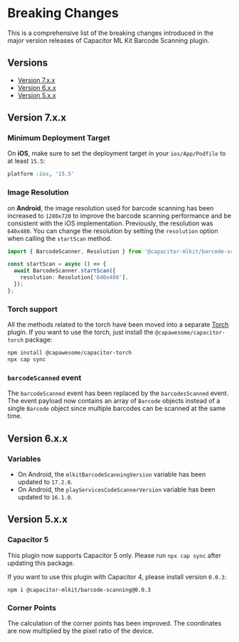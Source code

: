 # Breaking Changes

This is a comprehensive list of the breaking changes introduced in the major version releases of Capacitor ML Kit Barcode Scanning plugin.

## Versions

- [Version 7.x.x](#version-7xx)
- [Version 6.x.x](#version-6xx)
- [Version 5.x.x](#version-5xx)

## Version 7.x.x

### Minimum Deployment Target

On **iOS**, make sure to set the deployment target in your `ios/App/Podfile` to at least `15.5`:

```ruby
platform :ios, '15.5'
```

### Image Resolution

on **Android**, the image resolution used for barcode scanning has been increased to `1280x720` to improve the barcode scanning performance and be consistent with the iOS implementation. Previously, the resolution was `640x480`. You can change the resolution by setting the `resolution` option when calling the `startScan` method.

```typescript
import { BarcodeScanner, Resolution } from '@capacitor-mlkit/barcode-scanning';

const startScan = async () => {
  await BarcodeScanner.startScan({
    resolution: Resolution['640x480'],
  });
};
```

### Torch support

All the methods related to the torch have been moved into a separate [Torch](https://capawesome.io/plugins/torch/) plugin. If you want to use the torch, just install the `@capawesome/capacitor-torch` package:

```bash
npm install @capawesome/capacitor-torch
npx cap sync
```

### `barcodeScanned` event

The `barcodeScanned` event has been replaced by the `barcodesScanned` event. The event payload now contains an array of `Barcode` objects instead of a single `Barcode` object since multiple barcodes can be scanned at the same time.

## Version 6.x.x

### Variables

- On Android, the `mlkitBarcodeScanningVersion` variable has been updated to `17.2.0`.
- On Android, the `playServicesCodeScannerVersion` variable has been updated to `16.1.0`.

## Version 5.x.x

### Capacitor 5

This plugin now supports Capacitor 5 only. Please run `npx cap sync` after updating this package.

If you want to use this plugin with Capacitor 4, please install version `0.0.3`:

```
npm i @capacitor-mlkit/barcode-scanning@0.0.3
```

### Corner Points

The calculation of the corner points has been improved. The coordinates are now multiplied by the pixel ratio of the device.
